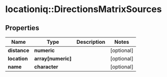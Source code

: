 # locationiq::DirectionsMatrixSources

## Properties
Name | Type | Description | Notes
------------ | ------------- | ------------- | -------------
**distance** | **numeric** |  | [optional] 
**location** | **array[numeric]** |  | [optional] 
**name** | **character** |  | [optional] 


